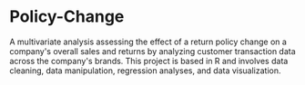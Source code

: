 # Policy-Change

A multivariate analysis assessing the effect of a return policy change on a company's overall sales and returns by analyzing customer transaction data across the company's brands. This project is based in R and involves data cleaning, data manipulation, regression analyses, and data visualization.
